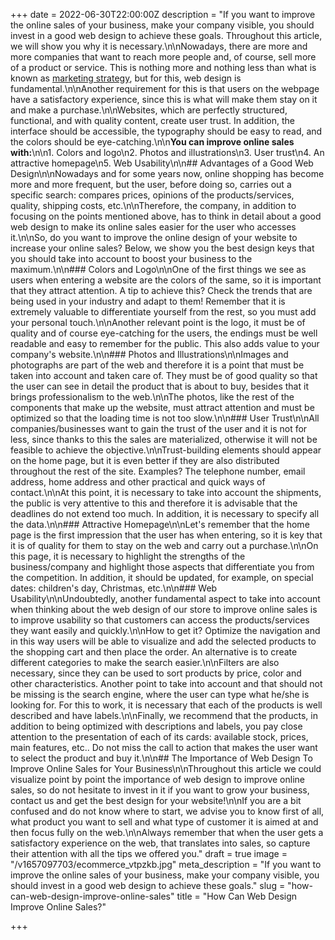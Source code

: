 +++
date = 2022-06-30T22:00:00Z
description = "If you want to improve the online sales of your business, make your company visible, you should invest in a good web design to achieve these goals. Throughout this article, we will show you why it is necessary.\n\nNowadays, there are more and more companies that want to reach more people and, of course, sell more of a product or service. This is nothing more and nothing less than what is known as [marketing strategy](https://aplazame.com/blog/estrategias-marketing/), but for this, web design is fundamental.\n\nAnother requirement for this is that users on the webpage have a satisfactory experience, since this is what will make them stay on it and make a purchase.\n\nWebsites, which are perfectly structured, functional, and with quality content, create user trust. In addition, the interface should be accessible, the typography should be easy to read, and the colors should be eye-catching.\n\n**You can improve online sales with:**\n\n1. Colors and logo\n2. Photos and illustrations\n3. User trust\n4. An attractive homepage\n5. Web Usability\n\n## Advantages of a Good Web Design\n\nNowadays and for some years now, online shopping has become more and more frequent, but the user, before doing so, carries out a specific search: compares prices, opinions of the products/services, quality, shipping costs, etc.\n\nTherefore, the company, in addition to focusing on the points mentioned above, has to think in detail about a good web design to make its online sales easier for the user who accesses it.\n\nSo, do you want to improve the online design of your website to increase your online sales? Below, we show you the best design keys that you should take into account to boost your business to the maximum.\n\n### Colors and Logo\n\nOne of the first things we see as users when entering a website are the colors of the same, so it is important that they attract attention. A tip to achieve this? Check the trends that are being used in your industry and adapt to them! Remember that it is extremely valuable to differentiate yourself from the rest, so you must add your personal touch.\n\nAnother relevant point is the logo, it must be of quality and of course eye-catching for the users, the endings must be well readable and easy to remember for the public. This also adds value to your company's website.\n\n### Photos and Illustrations\n\nImages and photographs are part of the web and therefore it is a point that must be taken into account and taken care of. They must be of good quality so that the user can see in detail the product that is about to buy, besides that it brings professionalism to the web.\n\nThe photos, like the rest of the components that make up the website, must attract attention and must be optimized so that the loading time is not too slow.\n\n### User Trust\n\nAll companies/businesses want to gain the trust of the user and it is not for less, since thanks to this the sales are materialized, otherwise it will not be feasible to achieve the objective.\n\nTrust-building elements should appear on the home page, but it is even better if they are also distributed throughout the rest of the site. Examples? The telephone number, email address, home address and other practical and quick ways of contact.\n\nAt this point, it is necessary to take into account the shipments, the public is very attentive to this and therefore it is advisable that the deadlines do not extend too much. In addition, it is necessary to specify all the data.\n\n### Attractive Homepage\n\nLet's remember that the home page is the first impression that the user has when entering, so it is key that it is of quality for them to stay on the web and carry out a purchase.\n\nOn this page, it is necessary to highlight the strengths of the business/company and highlight those aspects that differentiate you from the competition. In addition, it should be updated, for example, on special dates: children's day, Christmas, etc.\n\n### Web Usability\n\nUndoubtedly, another fundamental aspect to take into account when thinking about the web design of our store to improve online sales is to improve usability so that customers can access the products/services they want easily and quickly.\n\nHow to get it? Optimize the navigation and in this way users will be able to visualize and add the selected products to the shopping cart and then place the order. An alternative is to create different categories to make the search easier.\n\nFilters are also necessary, since they can be used to sort products by price, color and other characteristics. Another point to take into account and that should not be missing is the search engine, where the user can type what he/she is looking for. For this to work, it is necessary that each of the products is well described and have labels.\n\nFinally, we recommend that the products, in addition to being optimized with descriptions and labels, you pay close attention to the presentation of each of its cards: available stock, prices, main features, etc.. Do not miss the call to action that makes the user want to select the product and buy it.\n\n## The Importance of Web Design To Improve Online Sales for Your Business\n\nThroughout this article we could visualize point by point the importance of web design to improve online sales, so do not hesitate to invest in it if you want to grow your business, contact us and get the best design for your website!\n\nIf you are a bit confused and do not know where to start, we advise you to know first of all, what product you want to sell and what type of customer it is aimed at and then focus fully on the web.\n\nAlways remember that when the user gets a satisfactory experience on the web, that translates into sales, so capture their attention with all the tips we offered you."
draft = true
image = "/v1657097703/ecommerce_vtpzkb.jpg"
meta_description = "If you want to improve the online sales of your business, make your company visible, you should invest in a good web design to achieve these goals."
slug = "how-can-web-design-improve-online-sales"
title = "How Can Web Design Improve Online Sales?"

+++
